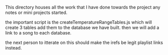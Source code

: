 This directory houses all the work that I have done towards the project
any notes or mini projects started.


the important script is the createTemperatureRangeTables.js which
will create 3 tables add them to the database we have built.
then we will add a link to a song to each database. 

the next person to itterate on this should make the irefs be legit playlist links instead. 
